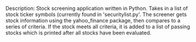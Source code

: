 Description:
Stock screening application written in Python.  Takes in a list of stock ticker symbols (currently found in 'securitylist.py'.  The screener gets stock information using the yahoo_finance package, then compares to a series of criteria.  If the stock meets all criteria, it is added to a list of passing stocks which is printed after all stocks have been evaluated.